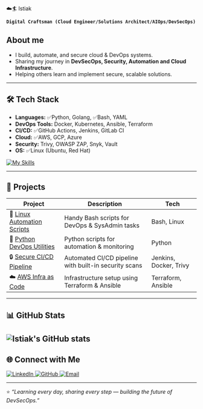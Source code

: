 ☁️🏄 Istiak  

**`Digital Craftsman (Cloud Engineer/Solutions Architect/AIOps/DevSecOps)`**

## About me

- I build, automate, and secure cloud & DevOps systems.  
- Sharing my journey in **DevSecOps, Security, Automation and Cloud Infrastructure**.  
- Helping others learn and implement secure, scalable solutions.

---

## 🛠️ Tech Stack

- **Languages:** ✅Python, Golang, ✅Bash, YAML  
- **DevOps Tools:** Docker, Kubernetes, Ansible, Terraform  
- **CI/CD:** ✅GitHub Actions, Jenkins, GitLab CI  
- **Cloud:** ✅AWS, GCP, Azure  
- **Security:** Trivy, OWASP ZAP, Snyk, Vault  
- **OS:** ✅Linux (Ubuntu, Red Hat)

[![My Skills](https://skillicons.dev/icons?i=python,go,bash,git,github,jenkins,docker,kubernetes,ansible,terraform,aws,gcp,azure,ubuntu,redhat)](https://skillicons.dev)

---

## 🚀 Projects

| Project | Description | Tech |
|---------|-------------|------|
| 🐧 [Linux Automation Scripts](https://github.com/istiak-devsecops/linux-scripts) | Handy Bash scripts for DevOps & SysAdmin tasks | Bash, Linux |
| 🐍 [Python DevOps Utilities](https://github.com/istiak-devsecops/python-devops-tools) | Python scripts for automation & monitoring | Python |
| 🔒 [Secure CI/CD Pipeline](https://github.com/istiak-devsecops/secure-cicd) | Automated CI/CD pipeline with built-in security scans | Jenkins, Docker, Trivy |
| ☁️ [AWS Infra as Code](https://github.com/istiak-devsecops/aws-iac) | Infrastructure setup using Terraform & Ansible | Terraform, Ansible |

---

## 📊 GitHub Stats
![Istiak's GitHub stats](https://github-readme-stats.vercel.app/api?username=istiak-devsecops&show_icons=true&hide_border=true&count_private=true&title_color=ffffff&icon_color=00ff00&text_color=808080&bg_color=00000000)
---

## 🌐 Connect with Me  

<a href="https://www.linkedin.com/in/istiak-devops/" target="_blank">
  <img alt="LinkedIn" src="https://img.shields.io/badge/LinkedIn-Istiak-blue?style=flat&logo=linkedin" />
</a>
<a href="https://github.com/istiak-devsecops" target="_blank">
  <img alt="GitHub" src="https://img.shields.io/badge/GitHub-istiak--devsecops-black?style=flat&logo=github" />
</a>
<a href="mailto:istiak@example.com" target="_blank">
  <img alt="Email" src="https://img.shields.io/badge/Email-istiak.ahmed.devsecops@gmail.com-red?style=flat&logo=gmail" />
</a>

---

⭐️ *“Learning every day, sharing every step — building the future of DevSecOps.”*
